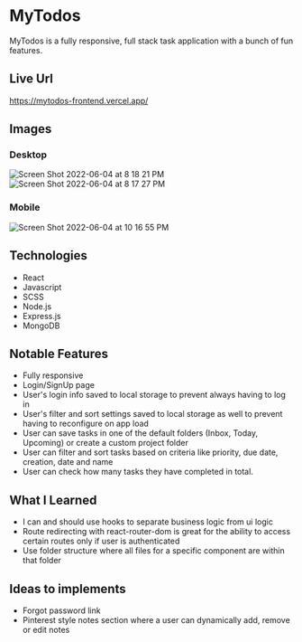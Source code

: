 # MyTodos
MyTodos is a fully responsive, full stack task application with a bunch of fun features.

## Live Url
https://mytodos-frontend.vercel.app/

## Images
### Desktop
![Screen Shot 2022-06-04 at 8 18 21 PM](https://user-images.githubusercontent.com/72288176/172033550-8875d59a-08dc-4712-b84e-af48cb73a2c1.png)
![Screen Shot 2022-06-04 at 8 17 27 PM](https://user-images.githubusercontent.com/72288176/172033552-4313c6a2-2675-4850-9c20-9c44002a470a.png)
### Mobile
![Screen Shot 2022-06-04 at 10 16 55 PM](https://user-images.githubusercontent.com/72288176/172036191-94cb6fc4-cd1a-4b7c-be3e-0cd1db10de72.png)

## Technologies

* React
* Javascript
* SCSS
* Node.js
* Express.js
* MongoDB

## Notable Features
* Fully responsive
* Login/SignUp page
* User's login info saved to local storage to prevent always having to log in
* User's filter and sort settings saved to local storage as well to prevent having to reconfigure on app load
* User can save tasks in one of the default folders (Inbox, Today, Upcoming) or create a custom project folder
* User can filter and sort tasks based on criteria like priority, due date, creation, date and name
* User can check how many tasks they have completed in total.

## What I Learned
* I can and should use hooks to separate business logic from ui logic
* Route redirecting with react-router-dom is great for the ability to access certain routes only if user is authenticated
* Use folder structure where all files for a specific component are within that folder

## Ideas to implements
* Forgot password link
* Pinterest style notes section where a user can dynamically add, remove or edit notes

